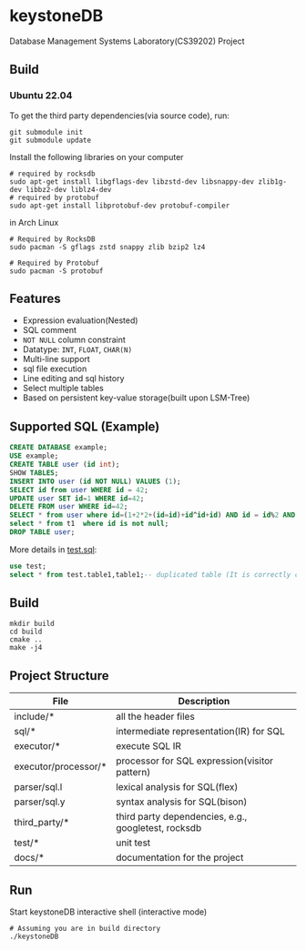 # keystoneDB

Database Management Systems Laboratory(CS39202) Project
## Build

### Ubuntu 22.04

To get the third party dependencies(via source code), run:

```shell
git submodule init
git submodule update
```

Install the following libraries on your computer

```shell
# required by rocksdb
sudo apt-get install libgflags-dev libzstd-dev libsnappy-dev zlib1g-dev libbz2-dev liblz4-dev
# required by protobuf
sudo apt-get install libprotobuf-dev protobuf-compiler
```
in Arch Linux
```shell
# Required by RocksDB
sudo pacman -S gflags zstd snappy zlib bzip2 lz4

# Required by Protobuf
sudo pacman -S protobuf
```

## Features

* Expression evaluation(Nested)
* SQL comment
* `NOT NULL` column constraint
* Datatype: `INT`, `FLOAT`, `CHAR(N)`
* Multi-line support
* sql file execution
* Line editing and sql history
* Select multiple tables
* Based on persistent key-value storage(built upon LSM-Tree)

## Supported SQL (Example)

```sql
CREATE DATABASE example;
USE example;
CREATE TABLE user (id int);
SHOW TABLES;
INSERT INTO user (id NOT NULL) VALUES (1);
SELECT id from user WHERE id = 42;
UPDATE user SET id=1 WHERE id=42;
DELETE FROM user WHERE id=42;
SELECT * from user where id=(1+2*2+(id=id)+id^id+id) AND id = id%2 AND id IS NOT NULL;
select * from t1  where id is not null;
DROP TABLE user;
```

More details in [test.sql](./test/test.sql):

```sql
use test;
select * from test.table1,table1;-- duplicated table (It is correctly checked)
```

## Build

```shell
mkdir build
cd build
cmake ..
make -j4
```

## Project Structure

| File                 | Description                                         |
|----------------------|-----------------------------------------------------|
| include/*            | all the header files                                |
| sql/*                | intermediate representation(IR) for SQL             |
| executor/*           | execute SQL IR                                      |
| executor/processor/* | processor for SQL expression(visitor pattern)       |
| parser/sql.l         | lexical analysis for SQL(flex)                      |
| parser/sql.y         | syntax analysis for SQL(bison)                      |
| third_party/*        | third party dependencies, e.g., googletest, rocksdb |
| test/*               | unit test                                           |
| docs/*               | documentation for the project                       |

## Run

Start keystoneDB interactive shell (interactive mode)

```shell
# Assuming you are in build directory
./keystoneDB
```

